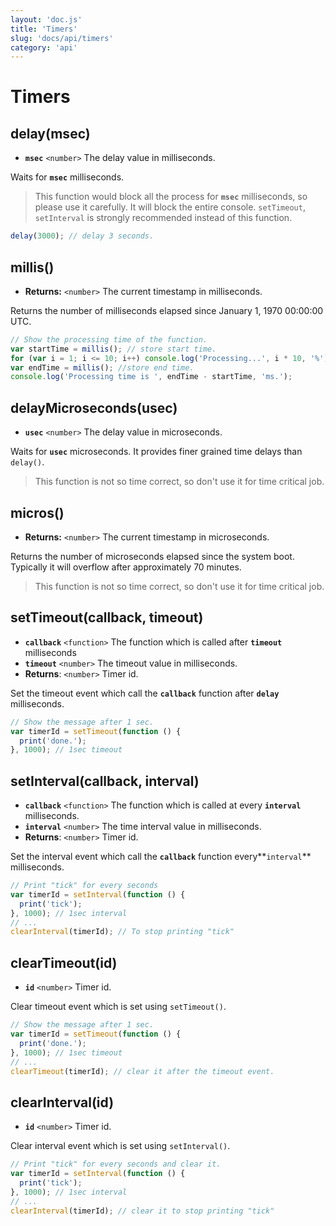 ```yaml
---
layout: 'doc.js'
title: 'Timers'
slug: 'docs/api/timers'
category: 'api'
---
```


# Timers

## delay(msec) <a href="#delay" id="delay"></a>

- **`msec`** `<number>` The delay value in milliseconds.

Waits for **`msec`** milliseconds.

> This function would block all the process for **`msec`** milliseconds, so please use it carefully. It will block the entire console. `setTimeout`, `setInterval` is strongly recommended instead of this function.

```javascript
delay(3000); // delay 3 seconds.
```

## millis()

- **Returns:** `<number>` The current timestamp in milliseconds.

Returns the number of milliseconds elapsed since January 1, 1970 00:00:00 UTC.

```javascript
// Show the processing time of the function.
var startTime = millis(); // store start time.
for (var i = 1; i <= 10; i++) console.log('Processing...', i * 10, '%');
var endTime = millis(); //store end time.
console.log('Processing time is ', endTime - startTime, 'ms.');
```

## delayMicroseconds(usec) <a href="#delaymicroseconds" id="delaymicroseconds"></a>

- **`usec`** `<number>` The delay value in microseconds.

Waits for **`usec`** microseconds. It provides finer grained time delays than `delay()`.

> This function is not so time correct, so don't use it for time critical job.

## micros()

- **Returns:** `<number>` The current timestamp in microseconds.

Returns the number of microseconds elapsed since the system boot. Typically it will overflow after approximately 70 minutes.

> This function is not so time correct, so don't use it for time critical job.

## setTimeout(callback, timeout) <a href="#settimeout" id="settimeout"></a>

- **`callback`** `<function>` The function which is called after **`timeout`** milliseconds
- **`timeout`** `<number>` The timeout value in milliseconds.
- **Returns**: `<number>` Timer id.

Set the timeout event which call the **`callback`** function after **`delay`** milliseconds.

```javascript
// Show the message after 1 sec.
var timerId = setTimeout(function () {
  print('done.');
}, 1000); // 1sec timeout
```

## setInterval(callback, interval) <a href="#setinterval" id="setinterval"></a>

- **`callback`** `<function>` The function which is called at every **`interval`** milliseconds.
- **`interval`** `<number>` The time interval value in milliseconds.
- **Returns**: `<number>` Timer id.

Set the interval event which call the **`callback`** function every**`interval`** milliseconds.

```javascript
// Print "tick" for every seconds
var timerId = setInterval(function () {
  print('tick');
}, 1000); // 1sec interval
// ...
clearInterval(timerId); // To stop printing "tick"
```

## clearTimeout(id) <a href="#cleartimeout" id="cleartimeout"></a>

- **`id`** `<number>` Timer id.

Clear timeout event which is set using `setTimeout()`.

```javascript
// Show the message after 1 sec.
var timerId = setTimeout(function () {
  print('done.');
}, 1000); // 1sec timeout
// ...
clearTimeout(timerId); // clear it after the timeout event.
```

## clearInterval(id) <a href="#clearinterval" id="clearinterval"></a>

- **`id`** `<number>` Timer id.

Clear interval event which is set using `setInterval()`.

```javascript
// Print "tick" for every seconds and clear it.
var timerId = setInterval(function () {
  print('tick');
}, 1000); // 1sec interval
// ...
clearInterval(timerId); // clear it to stop printing "tick"
```
